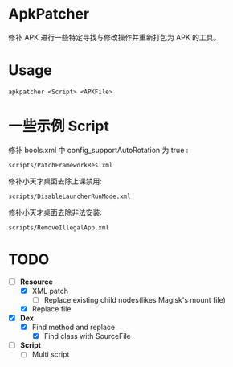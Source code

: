 # ApkPatcher
修补 APK 进行一些特定寻找与修改操作并重新打包为 APK 的工具。

# Usage
```
apkpatcher <Script> <APKFile>
```

# 一些示例 Script
修补 bools.xml 中 config_supportAutoRotation 为 true :
```
scripts/PatchFrameworkRes.xml
```
修补小天才桌面去除上课禁用:
```
scripts/DisableLauncherRunMode.xml
```
修补小天才桌面去除非法安装:
```
scripts/RemoveIllegalApp.xml
```

# TODO
- [ ] **Resource**
    - [x] XML patch
        - [ ] Replace existing child nodes(likes Magisk's mount file)
    - [x] Replace file
- [x] **Dex**
    - [x] Find method and replace
        - [x] Find class with SourceFile
- [ ] **Script**
    - [ ] Multi script